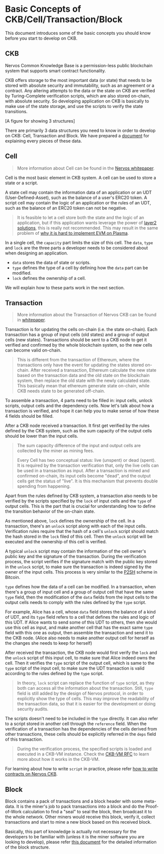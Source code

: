 # Basic Concepts of CKB/Cell/Transaction/Block

This document introduces some of the basic concepts you should know before you start to develop on CKB.

## CKB

Nervos Common Knowledge Base is a permission-less public blockchain system that supports smart contract functionality.

CKB offers storage to the most important data (or state) that needs to be stored with absolute security and immutability, such as an agreement or a contract. Any altering attempts to the data or the state on CKB are verified by Turing-Complete verification scripts, which are also stored on-chain, with absolute security. So developing application on CKB is basically to make use of the state storage, and use the scripts to verify the state transitions.

[A figure for showing 3 structures]

There are primarily 3 data structures you need to know in order to develop on CKB: Cell, Transaction and Block. We have prepared a [document](https://github.com/nervosnetwork/ckb/blob/c7fc6c9213f39780e157abfa8d5a5fa5394794a6/docs/data-structures.md) for explaining every pieces of these data.

<!--Up to here, bitcoiners may have noticed that CKB has a very similar structure to Bitcoin. That's why we have wrote up a quick guideline for you to bootstrap easily with your bitcoin background.-->

## Cell

> More information about Cell can be found in the [Nervos whitepaper](https://github.com/nervosnetwork/rfcs/blob/afe50463bb620393b179bd8f08c263b78e366ab3/rfcs/0002-ckb/0002-ckb.md#42-cell).

Cell is the most basic element in CKB system. A cell can be used to store a state or a script.

A state cell may contain the information data of an application or an UDT (User-Defined-Asset), such as the balance of a user's ERC20 token. A script cell may contain the logic of an application or the rules of an UDT, such as the balance of an ERC20 token can not be negative.

> It is feasible to let a cell store both the state and the logic of an application, but if this application wants leverage the power of [layer2 solutions](https://github.com/Awesome-Layer-2/Awesome-Layer-2#introduction-to-layer-2-solutions-1), this is really not recommended. This may result in the same problem of [why it is hard to implement EVM on Plasma](https://medium.com/@kelvinfichter/why-is-evm-on-plasma-hard-bf2d99c48df7).

In a single cell, the `capacity` part limits the size of this cell. The `data`, `type` and `lock` are the three parts a developer needs to be considered about when designing an application.

* `data` stores the data of state or scripts. 
* `type` defines the type of a cell by defining how the `data` part can be modified. 
* `lock` defines the ownership of a cell. 

We will explain how to these parts work in the next section.

## Transaction

> More information about the Transaction of Nervos CKB can be found in [whitepaper](https://github.com/nervosnetwork/rfcs/blob/afe50463bb620393b179bd8f08c263b78e366ab3/rfcs/0002-ckb/0002-ckb.md#44-transaction).

Transaction is for updating the cells on-chain (i.e. the state on-chain). Each transaction has a group of input cells (old states) and a group of output cells (new states). Transactions should be sent to a CKB node to get it verified and confirmed by the whole blockchain system, so the new cells can become valid on-chain.

> This is different from the transaction of Ethereum, where the transactions only have the event for updating the states stored on-chain. After received a transaction, Ethereum calculate the new state based on the transaction data and the old state on the blockchain system, then replace the old state with the newly calculated state. This basically mean that ethereum generate state on-chain, while CKB needs state to be generated off-chain.

To assemble a transaction, 4 parts need to be filled in: input cells, unlock scripts, output cells and the dependency cells. Now let's talk about how a transaction is verified, and hope it can help you to make sense of how these 4 fields should be filled.

After a CKB node received a transaction. It first get verified by the rules defined by the CKB system, such as the sum capacity of the output cells should be lower than the input cells.

> The sum capacity difference of the input and output cells are collected by the miner as mining fees.
> 
> Every Cell has two conceptual status: live (unspent) or dead (spent). It is required by the transaction verification that, only the live cells can be used in a transaction as input. After a transaction is mined and confirmed on-chain, its input cells become "dead", and the output cells get the status of "live". It is this mechanism that prevents double spending from happening.

Apart from the rules defined by CKB system, a transaction also needs to be verified by the scripts specified by the `lock` of input cells and the `type` of output cells. This is the part that is crucial for understanding how to define the transition behavior of the on-chain state.

As mentioned above, `lock` defines the ownership of the cell. In a transaction, there's an `unlock` script along with each of the input cells. Verification rules require that the hash of a cell's `unlock` script should match the hash stored in the `lock` filed of this cell. Then the `unlock` script will be executed and the ownership of this cell is verified.

A typical `unlock` script may contain the information of the cell owner's public key and the signature of the transaction. During the verification process, the script verifies if the signature match with the public key stored in the `unlock` script, to make sure the transaction is indeed signed by the owner of the input cells. This process is very similar to the [P2SH](https://en.bitcoin.it/wiki/Pay_to_script_hash) scheme in Bitcoin.

`type` defines how the data of a cell can be modified. In a transaction, when there's a group of input cell and a group of output cell that have the same `type` field, then the modification of the `data` fields from the input cells to the output cells needs to comply with the rules defined by the `type` script.

For example, Alice has a cell, whose `data` field stores the balance of a kind of UDT, and its `type` field refers to a cell that defines the rules and logic of this UDT. If Alice wants to send some of this UDT to others, then she would use this cell as input, and make another cell that has the exact same `type` field with this one as output, then assemble the transaction and send it to the CKB node. (Alice also needs to make another output cell for herself as the changes she needs to keep for herself)

After received the transaction, the CKB node would first verify the `lock` and the `unlock` script of this input cell, to make sure that Alice indeed owns the cell. Then it verifies the `type` script of the output cell, which is same to the `type` script of the input cell, to make sure the UDT transaction is valid according to the rules defined by the `type` script.

> In theory, `lock` script can replace the function of `type` script, as they both can access all the information about the transaction. Still, `type` field is still added by the design of Nervos protocol, in order to explicitly show the type of cells. This may improve the readability of the transaction data, so that it is easier for the development or doing security audits.

The scripts doesn't need to be included in the `type` directly. It can also refer to a script stored in another cell through the `reference` field. When the verification of a transaction has the dependencies of the cells derived from other transactions, these cells should be explicitly referred in the `deps` field of this transaction.

> During the verification process, the specified scripts is loaded and executed in a CKB-VM instance. Check the [CKB-VM RFC](https://github.com/nervosnetwork/rfcs/tree/master/rfcs/0003-ckb-vm) to learn more about how it works in the CKB-VM.

For learning about how to write `script` in practice, please refer [how to write contracts on Nervos CKB](https://github.com/nervosnetwork/ckb-demo-ruby-sdk/blob/develop/docs/how-to-write-contracts.md#script-model).

## Block

Block contains a pack of transactions and a block header with some meta-data. It is the miner's job to pack transactions into a block and do the Proof-of-Work calculation to find a "seal" to seal the block, then broadcast it to the whole network. Other miners would receive this block, verify it, collect transactions and start to mine a new block based on this received block.

Basically, this part of knowledge is actually not necessary for the developers to be familiar with (unless it is the miner software you are looking to develop), please refer [this document](https://github.com/nervosnetwork/ckb/blob/c7fc6c9213f39780e157abfa8d5a5fa5394794a6/docs/data-structures.md#block) for the detailed information of the block structure.